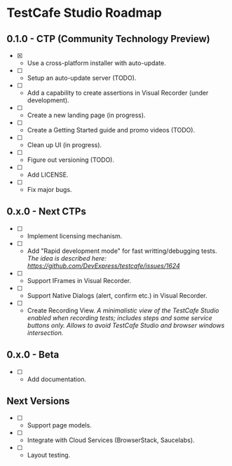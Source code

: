 # TestCafe Studio Roadmap

## 0.1.0 - CTP (Community Technology Preview)

- [x] - Use a cross-platform installer with auto-update.
- [ ] - Setup an auto-update server (TODO).
- [ ] - Add a capability to create assertions in Visual Recorder (under development).
- [ ] - Create a new landing page (in progress).
- [ ] - Create a Getting Started guide and promo videos (TODO).
- [ ] - Clean up UI (in progress).
- [ ] - Figure out versioning (TODO).
- [ ] - Add LICENSE.
- [ ] - Fix major bugs.

## 0.x.0 - Next CTPs
- [ ] - Implement licensing mechanism.
- [ ] - Add "Rapid development mode" for fast writting/debugging tests.
  *The idea is described here: https://github.com/DevExpress/testcafe/issues/1624*  
  
- [ ] - Support IFrames in Visual Recorder.

- [ ] - Support Native Dialogs (alert, confirm etc.) in Visual Recorder.

- [ ] - Create Recording View.
  *A minimalistic view of the TestCafe Studio enabled when recording tests; includes steps and some service buttons only. Allows to avoid TestCafe Studio and browser windows intersection.*

## 0.x.0 - Beta

- [ ] - Add documentation.

## Next Versions

- [ ] - Support page models.
- [ ] - Integrate with Cloud Services (BrowserStack, Saucelabs).
- [ ] - Layout testing.

